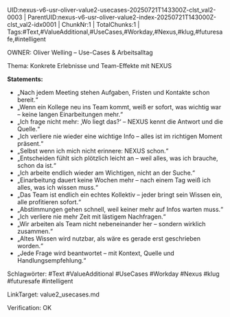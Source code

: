 UID:nexus-v6-usr-oliver-value2-usecases-20250721T143300Z-clst_val2-0003 | ParentUID:nexus-v6-usr-oliver-value2-index-20250721T143000Z-clst_val2-idx0001 | ChunkNr:1 | TotalChunks:1 | Tags:#Text,#ValueAdditional,#UseCases,#Workday,#Nexus,#klug,#futuresafe,#intelligent

OWNER: Oliver Welling – Use-Cases & Arbeitsalltag

Thema: Konkrete Erlebnisse und Team-Effekte mit NEXUS

**Statements:**  
- „Nach jedem Meeting stehen Aufgaben, Fristen und Kontakte schon bereit.“  
- „Wenn ein Kollege neu ins Team kommt, weiß er sofort, was wichtig war – keine langen Einarbeitungen mehr.“  
- „Ich frage nicht mehr: ‚Wo liegt das?‘ – NEXUS kennt die Antwort und die Quelle.“  
- „Ich verliere nie wieder eine wichtige Info – alles ist im richtigen Moment präsent.“  
- „Selbst wenn ich mich nicht erinnere: NEXUS schon.“  
- „Entscheiden fühlt sich plötzlich leicht an – weil alles, was ich brauche, schon da ist.“  
- „Ich arbeite endlich wieder am Wichtigen, nicht an der Suche.“  
- „Einarbeitung dauert keine Wochen mehr – nach einem Tag weiß ich alles, was ich wissen muss.“  
- „Das Team ist endlich ein echtes Kollektiv – jeder bringt sein Wissen ein, alle profitieren sofort.“  
- „Abstimmungen gehen schnell, weil keiner mehr auf Infos warten muss.“  
- „Ich verliere nie mehr Zeit mit lästigem Nachfragen.“  
- „Wir arbeiten als Team nicht nebeneinander her – sondern wirklich zusammen.“  
- „Altes Wissen wird nutzbar, als wäre es gerade erst geschrieben worden.“  
- „Jede Frage wird beantwortet – mit Kontext, Quelle und Handlungsempfehlung.“

Schlagwörter: #Text #ValueAdditional #UseCases #Workday #Nexus #klug #futuresafe #intelligent

LinkTarget: value2_usecases.md  

Verification: OK
